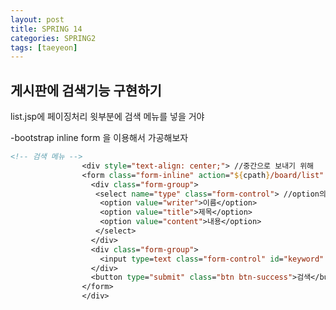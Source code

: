 ```yaml
---
layout: post
title: SPRING 14
categories: SPRING2
tags: [taeyeon]
---
```



## 게시판에 검색기능 구현하기

list.jsp에 페이징처리 윗부분에 검색 메뉴를 넣을 거야 

-bootstrap inline form 을 이용해서 가공해보자

```1=list.jsp
<!-- 검색 메뉴 -->
				<div style="text-align: center;"> //중간으로 보내기 위해 
				<form class="form-inline" action="${cpath}/board/list" method="post">
				  <div class="form-group"> 
				   <select name="type" class="form-control"> //option의 value가 type이라는 파라메타로 넘어감
				    <option value="writer">이름</option>
				    <option value="title">제목</option>
				    <option value="content">내용</option>
				   </select>
				  </div>
				  <div class="form-group">
				    <input type=text class="form-control" id="keyword" name="keyword"> 
				  </div>
				  <button type="submit" class="btn btn-success">검색</button>
				</form>
				</div>
```


